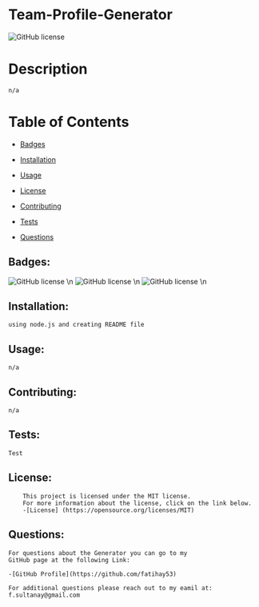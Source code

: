 
<h1>  Team-Profile-Generator  </h1>

![GitHub license](https://img.shields.io/badge/license-MIT2.0-blue.svg)


<h1>Description</h1>

    n/a

<h1> Table of Contents </h1>

* [Badges](#Badges)

* [Installation](#installation)
  
* [Usage](#usage)


 * [License](#license)

 
* [Contributing](#contributing)

* [Tests](#tests)

* [Questions](#Questions)


## Badges:
![GitHub license](https://img.shields.io/badge/license-HTML-blue.svg) \n
![GitHub license](https://img.shields.io/badge/license-JavaScript-blue.svg) \n
![GitHub license](https://img.shields.io/badge/license-NodeJS-blue.svg) \n

## Installation:
    using node.js and creating README file             
## Usage:
    n/a            
## Contributing:
    n/a 
## Tests:
    Test

    


## License:
        This project is licensed under the MIT license.
        For more information about the license, click on the link below.
        -[License] (https://opensource.org/licenses/MIT)
            
            
## Questions:

    For questions about the Generator you can go to my 
    GitHub page at the following Link:

    -[GitHub Profile](https://github.com/fatihay53)    

    For additional questions please reach out to my eamil at: f.sultanay@gmail.com

